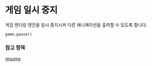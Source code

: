 # 게임 일시 중지

게임 렌더링 엔진을 일시 중지시켜 다른 애니메이션을 출력할 수 있도록 합니다.

```sig
game.pause()
```

### 참고 항목

[resume](/reference/game/resume)